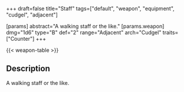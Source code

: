 +++
draft=false
title="Staff"
tags=["default", "weapon", "equipment", "cudgel", "adjacent"]

[params]
  abstract="A walking staff or the like."
  [params.weapon]
    dmg="1d6"
    type="B"
    def="2"
    range="Adjacent"
    arch="Cudgel"
    traits=["Counter"]
+++

{{< weapon-table >}}

## Description
A walking staff or the like.
